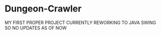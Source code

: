 # Dungeon-Crawler
MY FIRST PROPER PROJECT 
CURRENTLY REWORKING TO JAVA SWING SO NO UPDATES AS OF NOW
